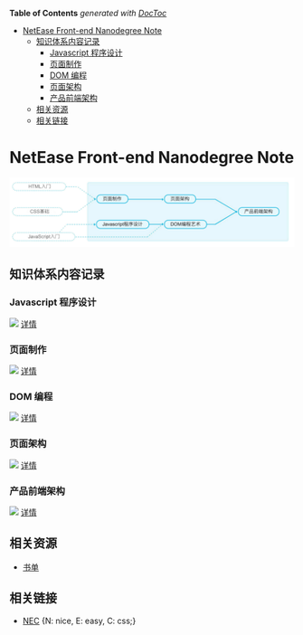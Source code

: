 <!-- START doctoc generated TOC please keep comment here to allow auto update -->
<!-- DON'T EDIT THIS SECTION, INSTEAD RE-RUN doctoc TO UPDATE -->
**Table of Contents**  *generated with [DocToc](https://github.com/thlorenz/doctoc)*

- [NetEase Front-end Nanodegree Note](#netease-front-end-nanodegree-note)
  - [知识体系内容记录](#%E7%9F%A5%E8%AF%86%E4%BD%93%E7%B3%BB%E5%86%85%E5%AE%B9%E8%AE%B0%E5%BD%95)
    - [Javascript 程序设计](#javascript-%E7%A8%8B%E5%BA%8F%E8%AE%BE%E8%AE%A1)
    - [页面制作](#%E9%A1%B5%E9%9D%A2%E5%88%B6%E4%BD%9C)
    - [DOM 编程](#dom-%E7%BC%96%E7%A8%8B)
    - [页面架构](#%E9%A1%B5%E9%9D%A2%E6%9E%B6%E6%9E%84)
    - [产品前端架构](#%E4%BA%A7%E5%93%81%E5%89%8D%E7%AB%AF%E6%9E%B6%E6%9E%84)
  - [相关资源](#%E7%9B%B8%E5%85%B3%E8%B5%84%E6%BA%90)
  - [相关链接](#%E7%9B%B8%E5%85%B3%E9%93%BE%E6%8E%A5)

<!-- END doctoc generated TOC please keep comment here to allow auto update -->

# NetEase Front-end Nanodegree Note

![](img/C/career-path.jpg)

## 知识体系内容记录

### Javascript 程序设计

![](http://progressed.io/bar/70?title=Progress) [详情](JavascriptDesignPattern/JavascriptDesignPattern.md)

### 页面制作

![](http://progressed.io/bar/61?title=Progress) [详情](WebCreation/WebCreation.md)

### DOM 编程

![](http://progressed.io/bar/0?title=Progress) [详情](#)

### 页面架构

![](http://progressed.io/bar/0?title=Progress) [详情](#)

### 产品前端架构

![](http://progressed.io/bar/0?title=Progress) [详情](#)

## 相关资源

- [书单](Booklist.md)

## 相关链接

- [NEC](http://nec.netease.com/) {N: nice, E: easy, C: css;}